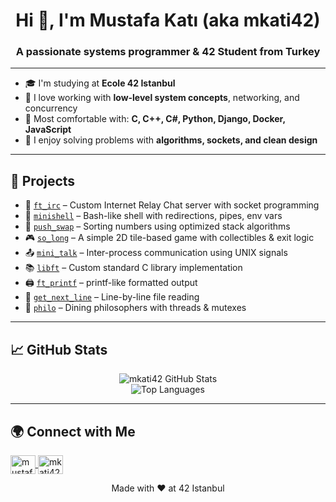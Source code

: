 <h1 align="center">Hi 👋, I'm Mustafa Katı (aka mkati42)</h1>
<h3 align="center">A passionate systems programmer & 42 Student from Turkey</h3>

---

- 🎓 I'm studying at **Ecole 42 Istanbul**
- 🧠 I love working with **low-level system concepts**, networking, and concurrency
- 🔧 Most comfortable with: **C, C++, C#, Python, Django, Docker, JavaScript**
- 🧩 I enjoy solving problems with **algorithms, sockets, and clean design**

---

## 🚀 Projects

- 🔌 [`ft_irc`](https://github.com/mkati42/ft_irc) – Custom Internet Relay Chat server with socket programming
- 🐚 [`minishell`](https://github.com/mkati42/Schools_Projects/minishell) – Bash-like shell with redirections, pipes, env vars
- 🧠 [`push_swap`](https://github.com/mkati42/Schools_Projects/push_swap) – Sorting numbers using optimized stack algorithms
- 🎮 [`so_long`](https://github.com/mkati42/Schools_Projects/so_long) – A simple 2D tile-based game with collectibles & exit logic
- 📤 [`mini_talk`](https://github.com/mkati42/Schools_Projects/mini_talk) – Inter-process communication using UNIX signals
- 📚 [`libft`](https://github.com/mkati42/Schools_Projects/libft) – Custom standard C library implementation
- 🖨️ [`ft_printf`](https://github.com/mkati42/Schools_Projects/ft_printf) – printf-like formatted output
- 📄 [`get_next_line`](https://github.com/mkati42/Schools_Projects/get_next_line) – Line-by-line file reading
- 🍝 [`philo`](https://github.com/mkati42/Schools_Projects/philo) – Dining philosophers with threads & mutexes

---

## 📈 GitHub Stats

<p align="center">
  <img src="https://github-readme-stats.vercel.app/api?username=mkati42&show_icons=true&theme=tokyonight" alt="mkati42 GitHub Stats" />
  <br />
  <img src="https://github-readme-stats.vercel.app/api/top-langs/?username=mkati42&layout=compact&theme=tokyonight" alt="Top Languages" />
</p>

---

## 🌍 Connect with Me

<p align="left">
  <a href="https://linkedin.com/in/mustafakati0734" target="blank">
    <img align="center" src="https://raw.githubusercontent.com/rahuldkjain/github-profile-readme-generator/master/src/images/icons/Social/linked-in-alt.svg" alt="mustafakati0734" height="30" width="40" />
  </a>
  <a href="https://instagram.com/mkati42" target="blank">
    <img align="center" src="https://raw.githubusercontent.com/rahuldkjain/github-profile-readme-generator/master/src/images/icons/Social/instagram.svg" alt="mkati42" height="30" width="40" />
  </a>
</p>


<p align="center">
  Made with ❤️ at 42 Istanbul
</p>
